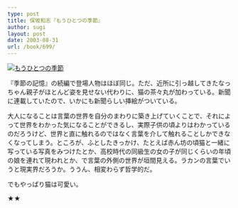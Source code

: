 ```yaml
---
type: post
title: 保坂和志『もうひとつの季節』
author: sugi
layout: post
date: 2003-08-31
url: /book/699/
---
```

<a href="http://www.amazon.co.jp/exec/obidos/ASIN/4122040019/chezsugi-22/ref=nosim/" onclick="_gaq.push(['_trackEvent', 'outbound-article', 'http://www.amazon.co.jp/exec/obidos/ASIN/4122040019/chezsugi-22/ref=nosim/', '']);" name="amazletlink" target="_blank"><img src="http://i2.wp.com/ec2.images-amazon.com/images/I/517B5TNEV9L.SL160.jpg?w=660" alt="もうひとつの季節" class="alignleft" data-recalc-dims="1" /></a>

『季節の記憶』の続編で登場人物はほぼ同じ。ただ、近所に引っ越してきたなっちゃん親子がほとんど姿を見せない代わりに、猫の茶々丸が加わっている。新聞に連載していたので、いかにも新聞らしい挿絵がついている。

大人になることは言葉の世界を自分のまわりに築き上げていくことで、それによって世界をわかった気になることができるし、実際子供の頃よりはわかっているのだろうけど、世界と直に触れるのではなく言葉を介して触れることしかできなくなってしまう。ところが、ふとしたきっかけ、たとえば赤ん坊の頃猫と一緒に写っている写真をみつけたとか、高校時代の同級生の女の子が同じくらいの年頃の娘を連れて現われとか、で言葉の外側の世界が垣間見える。ラカンの言葉でいうと現実界だろうか。ううん、相変わらず哲学的だ。

でもやっぱり猫は可愛い。

★★

